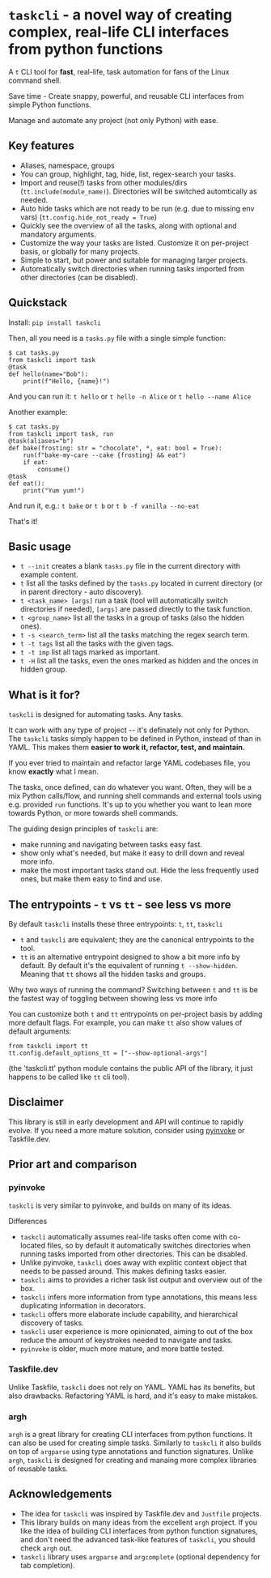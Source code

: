# `taskcli` - a novel way of creating complex, real-life CLI interfaces from python functions

A `t` CLI tool for **fast**, real-life, task automation for fans of the Linux command shell.

Save time - Create snappy, powerful, and reusable CLI interfaces from simple Python functions.

Manage and automate any project (not only Python) with ease.

## Key features
- Aliases, namespace, groups
- You can group, highlight, tag, hide, list, regex-search your tasks.
- Import and reuse(!) tasks from other modules/dirs  (`tt.include(module_name)`). Directories will be switched automtically as needed.
- Auto hide tasks which are not ready to be run (e.g. due to missing env vars) (`tt.config.hide_not_ready = True`)
- Quickly see the overview of all the tasks, along with optional and mandatory arguments.
- Customize the way your tasks are listed. Customize it on per-project basis, or globally for many projects.
- Simple to start, but power and suitable for managing larger projects.
- Automatically switch directories when running tasks imported from other directories (can be disabled).


## Quickstack
Install: `pip install taskcli`

Then, all you need is a `tasks.py` file with a single simple function:
```
$ cat tasks.py
from taskcli import task
@task
def hello(name="Bob"):
    print(f"Hello, {name}!")
```
And you can run it: `t hello` or `t hello -n Alice` or `t hello --name Alice`

Another example:
```
$ cat tasks.py
from taskcli import task, run
@task(aliases="b")
def bake(frosting: str = "chocolate", *, eat: bool = True):
    run(f"bake-my-care --cake {frosting} && eat")
    if eat:
        consume()
@task
def eat():
    print("Yum yum!")

```
And run it, e.g.: `t bake` or `t b` or `t b -f vanilla --no-eat`

That's it!

## Basic usage
- `t --init` creates a blank `tasks.py` file in the current directory with example content.
- `t` list all the tasks defined by the `tasks.py` located in current directory (or in parent directory - auto discovery).
- `t <task_name> [args]` run a task (tool will automatically switch directories if needed), `[args]` are passed directly to the task function.
- `t <group_name>` list all the tasks in a group of tasks (also the hidden ones).
- `t -s <search_term>` list all the tasks matching the regex search term.
- `t -t tags` list all the tasks with the given tags.
- `t -t imp` list all tags marked as important.
- `t -H` list all the tasks, even the ones marked as hidden and the onces in hidden group.


## What is it for?

`taskcli` is designed for automating tasks. Any tasks.

It can work with any type of project -- it's definately not only for Python.
The `taskcli` tasks simply happen to be defined in Python, instead of than in YAML.
This makes them **easier to work it, refactor, test, and maintain.**

If you ever tried to maintain and refactor large YAML codebases file, you know **exactly** what I mean.

The tasks, once defined, can do whatever you want.
Often, they will be a mix Python calls/flow, and running shell commands and external tools using e.g. provided `run` functions.
It's up to you whether you want to lean more towards Python, or more towards shell commands.

The guiding design principles of `taskcli` are:
- make running and navigating between tasks easy fast.
- show only what's needed, but make it easy to drill down and reveal more info.
- make the most important tasks stand out. Hide the less frequently used ones, but make them easy to find and use.


## The entrypoints - `t` vs `tt` - see less vs more
By default `taskcli` installs these three entrypoints: `t`, `tt`, `taskcli`
- `t` and `taskcli` are equivalent; they are the canonical entrypoints to the tool.
- `tt` is an alternative entrypoint designed to show a bit more info by default.
  By default it's the equivalent of running `t --show-hidden`.
  Meaning that `tt` shows all the hidden tasks and groups.

Why two ways of running the command?
Switching between `t` and `tt` is be the fastest way of toggling between showing less vs more info

You can customize both `t` and `tt` entrypoints on per-project basis by adding more default flags.
For example, you can make `tt` also show values of default arguments:
```
from taskcli import tt
tt.config.default_options_tt = ["--show-optional-args"]
```
(the 'taskcli.tt' python module contains the public API of the library, it just happens to be called like `tt` cli tool).


## Disclaimer
This library is still in early development and API will continue to rapidly evolve.
If you need a more mature solution, consider using [pyinvoke](https://www.pyinvoke.org/) or Taskfile.dev.

## Prior art and comparison
### pyinvoke
`taskcli` is very similar to pyinvoke, and builds on many of its ideas.

Differences
- `taskcli` automatically assumes real-life tasks often come with co-located files, so by default it automatically switches directories
    when running tasks imported from other directories. This can be disabled.
- Unlike pyinvoke, `taskcli` does away with explitic context object that needs to be passed around. This makes defining tasks easier.
- `taskcli` aims to provides a richer task list output and overview out of the box.
- `taskcli` infers more information from type annotations, this means less duplicating information in decorators.
- `taskcli` offers more elaborate include capability, and hierarchical discovery of tasks.
- `taskcli` user experience is more opinionated, aiming to out of the box reduce the amount of keystrokes needed to navigate and tasks.
- `pyinvoke` is older, much more mature, and more battle tested.

### Taskfile.dev
Unlike Taskfile, `taskcli` does not rely on YAML.
YAML has its benefits, but also drawbacks. Refactoring YAML is hard, and it's easy to make mistakes.

### argh
`argh` is a great library for creating CLI interfaces from python functions.
It can also be used for creating simple tasks.
Similarly to `taskcli` it also builds on top of `argparse` using type annotations and function signatures.
Unlike `argh`, `taskcli` is designed for creating and manaing more complex libraries of reusable tasks.

## Acknowledgements
- The idea for `taskcli` was inspired by Taskfile.dev and `Justfile` projects.
- This library builds on many ideas from the excellent `argh` project. If you like the idea of building CLI interfaces from python function signatures, and don't need the advanced task-like features of `taskcli`, you should check `argh` out.
- `taskcli` library uses `argparse` and `argcomplete` (optional dependency for tab completion).
